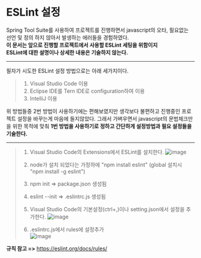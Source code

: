 ESLint 설정
===========

Spring Tool Suite를 사용하여 프로젝트를 진행하면서
javascript의 오타, 필요없는 선언 및 정의 하지 않아서       발생하는 에러들을 경험하였다.        
**이 문서는 앞으로 진행할 프로젝트에서 사용할 ESLint 세팅을 위함이지      
ESLint에 대한 설명이나 상세한 내용은 기술하지 않는다.**

<hr/>

필자가 시도한 ESLint 설정 방법으로는 아래 세가지이다.

> 1. Visual Studio Code 이용
> 2. Eclipse IDE를 Tern IDE로 configuration하여 이용
> 3. IntelliJ 이용

위 방법들중 2번 방법이 사용하기에는 편해보였지만 생각보다 불편하고 
진행중인 프로젝트 설정을 바꾸는게 마음에 들지않았다.
그래서 가벼우면서 javascript의 문법체크만을 위한 목적에 맞춰
**1번 방법을 사용하기로 정하고 간단하게 설정방법과 필요 설정들을 기술한다.**

<hr/>

> 1. Visual Studio Code의 Extensions에서 ESLint를 설치한다.
> ![image](https://user-images.githubusercontent.com/28284285/66732360-9a22fc80-ee96-11e9-9e03-e9080568e0aa.png)    
> 
> 2. node가 설치 되었다는 가정하에 "npm install eslint" (global 설치시 "npm install -g eslint")
> 3. npm init           => package.json 생성됨
> 4. eslint --init      => .eslintrc.js 생성됨
> 5. Visual Studio Code의 기본설정(ctrl+,)이나 setting.json에서 설정을 추가한다.
> ![image](https://user-images.githubusercontent.com/28284285/66732545-5e3c6700-ee97-11e9-8781-f2d46aadd91f.png)    
> 
> 6. .eslintrc.js에서 rules에 설정추가    
> ![image](https://user-images.githubusercontent.com/28284285/66732911-b58f0700-ee98-11e9-9438-d7d5234baa52.png)    

      
**규칙 참고 =>** https://eslint.org/docs/rules/ 

